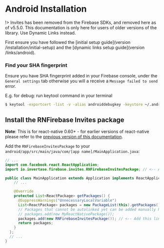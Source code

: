 # Android Installation

!> Invites has been removed from the Firebase SDKs, and removed here as of v5.5.0. This documentation is only here for users of older versions of the library. Use Dynamic Links instead.

First ensure you have followed the [initial setup guide](version /installation/initial-setup) and the [dynamic links setup guide](version /links/android).

### Find your SHA fingerprint
Ensure you have SHA fingerprint added in your Firebase console, under the `General settings` tab otherwise you will a receive a `Message failed to send` error.

E.g. for debug: run keytool command in your terminal

```bash
$ keytool -exportcert -list -v -alias androiddebugkey -keystore ~/.android/debug.keystore
```

## Install the RNFirebase Invites package

**Note**: This is for react-native 0.60+ - for earlier versions of react-native please refer to the [previous version of this documentation](https://github.com/invertase/react-native-firebase-docs/blob/a02587befebb0513da8d662cc7ea5f435947e2e8/docs/invites/android.md).

Add the `RNFirebaseInvitesPackage` to your `android/app/src/main/java/com/[app name]/MainApplication.java`:

```java
// ...
import com.facebook.react.ReactApplication;
import io.invertase.firebase.invites.RNFirebaseInvitesPackage; // <-- Add this line

public class MainApplication extends Application implements ReactApplication {
    // ...

    @Override
    protected List<ReactPackage> getPackages() {
      @SuppressWarnings("UnnecessaryLocalVariable")
      List<ReactPackage> packages = new PackageList(this).getPackages();
      // Packages that cannot be autolinked yet can be added manually here, for example:
      // packages.add(new MyReactNativePackage());
      packages.add(new RNFirebaseInvitesPackage()); // <-- Add this line
      return packages;
    }
  };
  // ...
}
```
